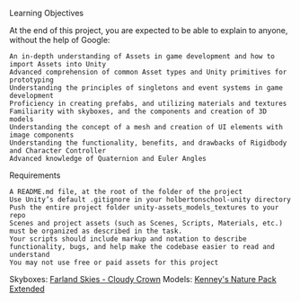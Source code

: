 Learning Objectives

At the end of this project, you are expected to be able to explain to anyone, without the help of Google:

    An in-depth understanding of Assets in game development and how to import Assets into Unity
    Advanced comprehension of common Asset types and Unity primitives for prototyping
    Understanding the principles of singletons and event systems in game development
    Proficiency in creating prefabs, and utilizing materials and textures
    Familiarity with skyboxes, and the components and creation of 3D models
    Understanding the concept of a mesh and creation of UI elements with image components
    Understanding the functionality, benefits, and drawbacks of Rigidbody and Character Controller
    Advanced knowledge of Quaternion and Euler Angles

Requirements

    A README.md file, at the root of the folder of the project
    Use Unity’s default .gitignore in your holbertonschool-unity directory
    Push the entire project folder unity-assets_models_textures to your repo
    Scenes and project assets (such as Scenes, Scripts, Materials, etc.) must be organized as described in the task.
    Your scripts should include markup and notation to describe functionality, bugs, and help make the codebase easier to read and understand
    You may not use free or paid assets for this project


Skyboxes: [Farland Skies - Cloudy Crown](https://assetstore.unity.com/packages/2d/textures-materials/sky/farland-skies-cloudy-crown-60004)
Models: [Kenney's Nature Pack Extended](https://www.kenney.nl/assets/nature-kit)
